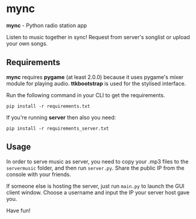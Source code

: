 # mync

**mync** - Python radio station app

Listen to music together in sync! Request from server's songlist or upload your own songs.

## Requirements
**mync** requires **pygame** (at least 2.0.0) because it uses pygame's mixer module for playing audio. **ttkbootstrap** is used for the stylised interface.

Run the following command in your CLI to get the requirements.

`pip install -r requirements.txt`

If you're running **server** then also you need:

`pip install -r requirements_server.txt`

## Usage
In order to serve music as server, you need to copy your .mp3 files to the `servermusic` folder, and then run `server.py`. Share the public IP from the console with your friends.

If someone else is hosting the server, just run `main.py` to launch the GUI client window. Choose a username and input the IP your server host gave you.

Have fun!